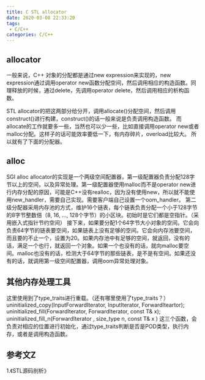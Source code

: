 ```yaml
---
title: C STL allocator
date: 2020-03-08 22:33:20
tags:
 - C/C++
categories: C/C++
---
```


## allocator
一般来说，C++ 对象的分配都是通过new expression来实现的，new expression通过调用operator new函数分配空间，然后调用相应的构造函数。同理释放的时候，通过delete，先调用operator delete，然后调用相应的析构函数。

STL allocator的把这两部分给分开，调用allocate()分配空间，然后调用construct()进行构建，construct()的话一般来说是负责调用构造函数。
而allocate的工作就要多一些，当然也可以少一些，比如直接调用operator new或者malloc分配。这样子的话可能效率要低一下，有内存碎片，overload比较大。
所以就有了下面的分配器。

## alloc
SGI alloc allocator的实现是一个两级空间配置器，第一级配置器负责分配128字节以上的空间，以及异常处理。第一级配置器使用malloc而不是operator new进行内存分配的原因，可能是C++没有realloc，因为没有使用new，所以就不能使用new_handler，需要自己实现。需要客户端自己设置一个oom_handler。
第二级分配器采用内存池的方式，维护16个链表，每个链表负责分配一个小于128字节的8字节整数倍（8, 16, ..., 128个字节）的小区块。初始时是它们都是空指针。（采用嵌入式指针节约空间）
接下来，如果要分配1个64字节大小对象的空间。它会向负责64字节的链表要空间，如果链表上没有足够的空间。它会向内存池要空间，而且要的不止一个，设置为20。如果内存池中有足够的空间，就返回，没有的话，满足一个也行，就返回一个对象。如果一个也没有的话，就向malloc要空间。malloc也没有的话，检测大于64字节的那些链表，是不是有空间。如果还没有的话，就调用第一级空间配置器，调用oom异常处理对象。


## 其他内存处理工具
这里使用到了type_traits进行重载。（还有哪里使用了type_traits？）
uninitialized_copy(InputForwardIterator, InputIterator, ForwardIteartor);
uninitialized_fill(ForwardIterator, ForwardIterator, const T& x);
uninitialized_fill_n(ForwardIterator , size_type n, const T& x )
这三个函数，会负责对相应的位置进行初始化，通过type_traits判断是否是POD类型，执行内存，或者是调用构造函数。

## 参考文Z
1.《STL源码剖析》
